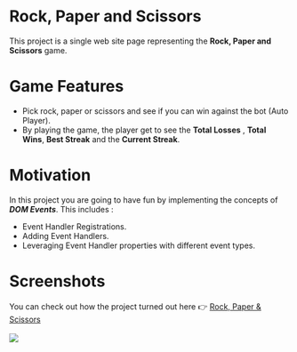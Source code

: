 # Rock, Paper and Scissors #
This project is a single web site page representing the __Rock, Paper and Scissors__ game.
# Game Features #
* Pick rock, paper or scissors and see if you can win against the bot (Auto Player). 
* By playing the game, the player get to see the __Total Losses__ , __Total Wins__, __Best Streak__ and the __Current Streak__.
# Motivation #
In this project you are going to have fun by implementing the concepts of ___DOM Events___. This includes :
* Event Handler Registrations.
* Adding Event Handlers.
* Leveraging Event Handler properties with different event types.
# Screenshots #
You can check out how the project turned out here :point_right: [Rock, Paper & Scissors](https://codepen.io/nainia_ayoub/full/ZEbNYjL) <br/> <br/>
<img src="RockPaperScissors.PNG">
